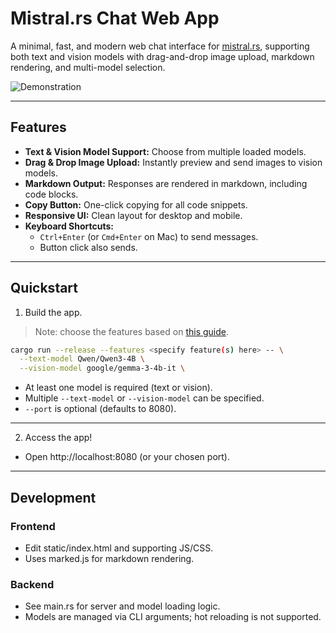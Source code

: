 # Mistral.rs Chat Web App

A minimal, fast, and modern web chat interface for [mistral.rs](https://github.com/EricBuehler/mistral.rs), supporting both text and vision models with drag-and-drop image upload, markdown rendering, and multi-model selection.

<img src="../res/chat.gif" alt="Demonstration" />

---

## Features

- **Text & Vision Model Support:** Choose from multiple loaded models.
- **Drag & Drop Image Upload:** Instantly preview and send images to vision models.
- **Markdown Output:** Responses are rendered in markdown, including code blocks.
- **Copy Button:** One-click copying for all code snippets.
- **Responsive UI:** Clean layout for desktop and mobile.
- **Keyboard Shortcuts:**
  - `Ctrl+Enter` (or `Cmd+Enter` on Mac) to send messages.
  - Button click also sends.

---

## Quickstart

1) Build the app.

> Note: choose the features based on [this guide](../README.md#supported-accelerators).

```bash
cargo run --release --features <specify feature(s) here> -- \
  --text-model Qwen/Qwen3-4B \
  --vision-model google/gemma-3-4b-it \
```

- At least one model is required (text or vision).
- Multiple `--text-model` or `--vision-model` can be specified.
- `--port` is optional (defaults to 8080).

---

2) Access the app!

- Open http://localhost:8080 (or your chosen port).

---

## Development

### Frontend
- Edit static/index.html and supporting JS/CSS.
- Uses marked.js for markdown rendering.

### Backend
- See main.rs for server and model loading logic.
- Models are managed via CLI arguments; hot reloading is not supported.
